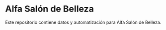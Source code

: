 # Alfa Salón de Belleza

Este repositorio contiene datos y automatización para Alfa Salón de Belleza.
